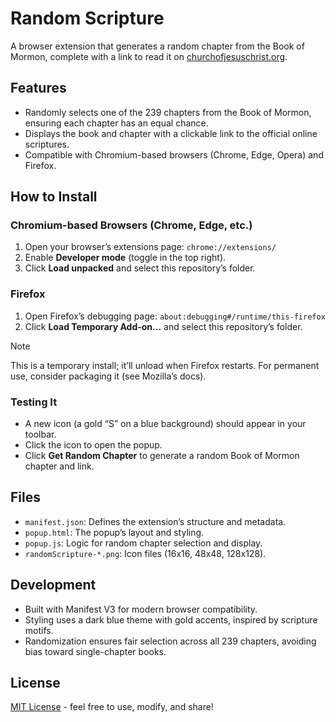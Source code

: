 # Random Scripture

A browser extension that generates a random chapter from the Book of Mormon, complete with a link to read it on [churchofjesuschrist.org](https://www.churchofjesuschrist.org/study/scriptures/bofm).

## Features

- Randomly selects one of the 239 chapters from the Book of Mormon, ensuring each chapter has an equal chance.
- Displays the book and chapter with a clickable link to the official online scriptures.
- Compatible with Chromium-based browsers (Chrome, Edge, Opera) and Firefox.

## How to Install

### Chromium-based Browsers (Chrome, Edge, etc.)

1. Open your browser’s extensions page: `chrome://extensions/`
2. Enable **Developer mode** (toggle in the top right).
3. Click **Load unpacked** and select this repository’s folder.

### Firefox

1. Open Firefox’s debugging page: `about:debugging#/runtime/this-firefox`
2. Click **Load Temporary Add-on...** and select this repository’s folder.

> [!NOTE]
> This is a temporary install; it’ll unload when Firefox restarts. For permanent use, consider packaging it (see Mozilla’s docs).

### Testing It

- A new icon (a gold “S” on a blue background) should appear in your toolbar.
- Click the icon to open the popup.
- Click **Get Random Chapter** to generate a random Book of Mormon chapter and link.

## Files

- `manifest.json`: Defines the extension’s structure and metadata.
- `popup.html`: The popup’s layout and styling.
- `popup.js`: Logic for random chapter selection and display.
- `randomScripture-*.png`: Icon files (16x16, 48x48, 128x128).

## Development

- Built with Manifest V3 for modern browser compatibility.
- Styling uses a dark blue theme with gold accents, inspired by scripture motifs.
- Randomization ensures fair selection across all 239 chapters, avoiding bias toward single-chapter books.

## License

[MIT License](LICENSE) - feel free to use, modify, and share!

